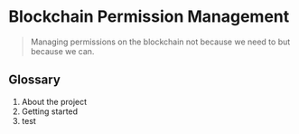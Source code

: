 # Blockchain Permission Management

> Managing permissions on the blockchain not because we need to but because we can.

## Glossary

1. About the project
2. Getting started
3. test


